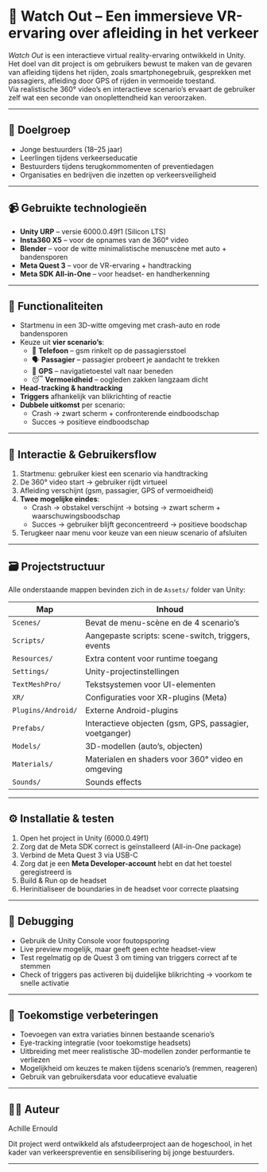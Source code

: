 # 🚗 Watch Out – Een immersieve VR-ervaring over afleiding in het verkeer

_Watch Out_ is een interactieve virtual reality-ervaring ontwikkeld in Unity. Het doel van dit project is om gebruikers bewust te maken van de gevaren van afleiding tijdens het rijden, zoals smartphonegebruik, gesprekken met passagiers, afleiding door GPS of rijden in vermoeide toestand.  
Via realistische 360° video’s en interactieve scenario’s ervaart de gebruiker zelf wat een seconde van onoplettendheid kan veroorzaken.

---

## 🎯 Doelgroep

- Jonge bestuurders (18–25 jaar)
- Leerlingen tijdens verkeerseducatie
- Bestuurders tijdens terugkommomenten of preventiedagen
- Organisaties en bedrijven die inzetten op verkeersveiligheid

---

## 📹 Gebruikte technologieën

- **Unity URP** – versie 6000.0.49f1 (Silicon LTS)
- **Insta360 X5** – voor de opnames van de 360° video
- **Blender** – voor de witte minimalistische menuscène met auto + bandensporen
- **Meta Quest 3** – voor de VR-ervaring + handtracking
- **Meta SDK All-in-One** – voor headset- en handherkenning

---

## 🧩 Functionaliteiten

- Startmenu in een 3D-witte omgeving met crash-auto en rode bandensporen
- Keuze uit **vier scenario’s**:
  - 📱 **Telefoon** – gsm rinkelt op de passagiersstoel
  - 🗣️ **Passagier** – passagier probeert je aandacht te trekken
  - 🧭 **GPS** – navigatietoestel valt naar beneden
  - 😴 **Vermoeidheid** – oogleden zakken langzaam dicht
- **Head-tracking & handtracking**
- **Triggers** afhankelijk van blikrichting of reactie
- **Dubbele uitkomst** per scenario:
  - Crash → zwart scherm + confronterende eindboodschap
  - Succes → positieve eindboodschap

---

## 🧠 Interactie & Gebruikersflow

1. Startmenu: gebruiker kiest een scenario via handtracking
2. De 360° video start → gebruiker rijdt virtueel
3. Afleiding verschijnt (gsm, passagier, GPS of vermoeidheid)
4. **Twee mogelijke eindes**:
   - Crash → obstakel verschijnt → botsing → zwart scherm + waarschuwingsboodschap
   - Succes → gebruiker blijft geconcentreerd → positieve boodschap
5. Terugkeer naar menu voor keuze van een nieuw scenario of afsluiten

---

## 🗃️ Projectstructuur

Alle onderstaande mappen bevinden zich in de `Assets/` folder van Unity:

| Map                | Inhoud                                                  |
| ------------------ | ------------------------------------------------------- |
| `Scenes/`          | Bevat de menu-scène en de 4 scenario’s                  |
| `Scripts/`         | Aangepaste scripts: scene-switch, triggers, events      |
| `Resources/`       | Extra content voor runtime toegang                      |
| `Settings/`        | Unity-projectinstellingen                               |
| `TextMeshPro/`     | Tekstsystemen voor UI-elementen                         |
| `XR/`              | Configuraties voor XR-plugins (Meta)                    |
| `Plugins/Android/` | Externe Android-plugins                                 |
| `Prefabs/`         | Interactieve objecten (gsm, GPS, passagier, voetganger) |
| `Models/`          | 3D-modellen (auto’s, objecten)                          |
| `Materials/`       | Materialen en shaders voor 360° video en omgeving       |
| `Sounds/`          | Sounds effects                                          |

---

## ⚙️ Installatie & testen

1. Open het project in Unity (6000.0.49f1)
2. Zorg dat de Meta SDK correct is geïnstalleerd (All-in-One package)
3. Verbind de Meta Quest 3 via USB-C
4. Zorg dat je een **Meta Developer-account** hebt en dat het toestel geregistreerd is
5. Build & Run op de headset
6. Herinitialiseer de boundaries in de headset voor correcte plaatsing

---

## 🧪 Debugging

- Gebruik de Unity Console voor foutopsporing
- Live preview mogelijk, maar geeft geen echte headset-view
- Test regelmatig op de Quest 3 om timing van triggers correct af te stemmen
- Check of triggers pas activeren bij duidelijke blikrichting → voorkom te snelle activatie

---

## 🔄 Toekomstige verbeteringen

- Toevoegen van extra variaties binnen bestaande scenario’s
- Eye-tracking integratie (voor toekomstige headsets)
- Uitbreiding met meer realistische 3D-modellen zonder performantie te verliezen
- Mogelijkheid om keuzes te maken tijdens scenario’s (remmen, reageren)
- Gebruik van gebruikersdata voor educatieve evaluatie

---

## 🧑‍💻 Auteur

Achille Ernould

Dit project werd ontwikkeld als afstudeerproject aan de hogeschool, in het kader van verkeerspreventie en sensibilisering bij jonge bestuurders.

---
